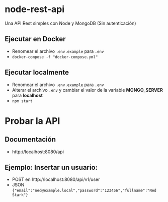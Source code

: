 # node-rest-api
Una API Rest simples con Node y MongoDB (Sin autenticación)

## Ejecutar en Docker
- Renomear el archivo `.env.example` para `.env`
- `docker-compose -f "docker-compose.yml"`

## Ejecutar localmente
- Renomear el archivo `.env.example` para `.env`
- Alterar el archivo `.env` y cambiar el valor de la variable **MONGO_SERVER** para **localhost**
- `npm start`

# Probar la API

## Documentación
- http://localhost:8080/api

## Ejemplo: Insertar un usuario: 
- POST en http://localhost:8080/api/v1/user
- JSON `{"email":"ned@example.local","password":"123456","fullname":"Ned Stark"}`
